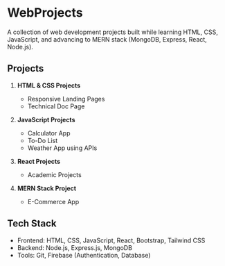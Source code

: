 # WebProjects

A collection of web development projects built while learning HTML, CSS, JavaScript, and advancing to MERN stack (MongoDB, Express, React, Node.js).


Projects
--------

1. **HTML & CSS Projects**  
   - Responsive Landing Pages  
   - Technical Doc Page

2. **JavaScript Projects**  
   - Calculator App  
   - To-Do List  
   - Weather App using APIs

3. **React Projects**  
   - Academic Projects

4. **MERN Stack Project**  
   - E-Commerce App

Tech Stack
----------

- Frontend: HTML, CSS, JavaScript, React, Bootstrap, Tailwind CSS  
- Backend: Node.js, Express.js, MongoDB  
- Tools: Git, Firebase (Authentication, Database)
